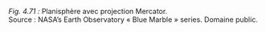 *Fig. 4.71 :* Planisphère avec projection Mercator.  
Source : NASA’s Earth Observatory « Blue Marble » series. Domaine public.